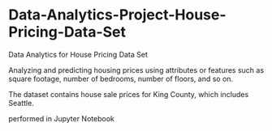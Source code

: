 # Data-Analytics-Project-House-Pricing-Data-Set

Data Analytics for House Pricing Data Set

Analyzing and predicting housing prices using attributes or features such as square footage, number of bedrooms, number of floors, and so on. 

The dataset contains house sale prices for King County, which includes Seattle.

performed in Jupyter Notebook
